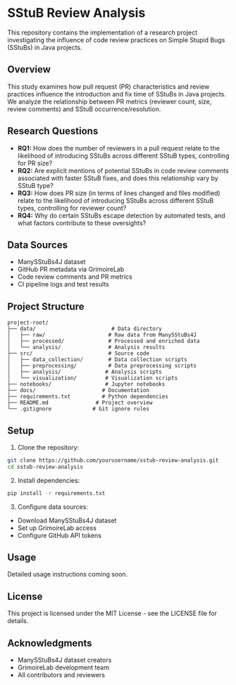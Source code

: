 # SStuB Review Analysis

This repository contains the implementation of a research project investigating the influence of code review practices on Simple Stupid Bugs (SStuBs) in Java projects.

## Overview

This study examines how pull request (PR) characteristics and review practices influence the introduction and fix time of SStuBs in Java projects. We analyze the relationship between PR metrics (reviewer count, size, review comments) and SStuB occurrence/resolution.

## Research Questions

- **RQ1:** How does the number of reviewers in a pull request relate to the likelihood of introducing SStuBs across different SStuB types, controlling for PR size?
- **RQ2:** Are explicit mentions of potential SStuBs in code review comments associated with faster SStuB fixes, and does this relationship vary by SStuB type?
- **RQ3:** How does PR size (in terms of lines changed and files modified) relate to the likelihood of introducing SStuBs across different SStuB types, controlling for reviewer count?
- **RQ4:** Why do certain SStuBs escape detection by automated tests, and what factors contribute to these oversights?

## Data Sources

- ManySStuBs4J dataset
- GitHub PR metadata via GrimoireLab
- Code review comments and PR metrics
- CI pipeline logs and test results

## Project Structure

```
project-root/
├── data/                        # Data directory
│   ├── raw/                    # Raw data from ManySStuBs4J
│   ├── processed/              # Processed and enriched data
│   └── analysis/               # Analysis results
├── src/                        # Source code
│   ├── data_collection/        # Data collection scripts
│   ├── preprocessing/          # Data preprocessing scripts
│   ├── analysis/              # Analysis scripts
│   └── visualization/         # Visualization scripts
├── notebooks/                 # Jupyter notebooks
├── docs/                     # Documentation
├── requirements.txt          # Python dependencies
├── README.md               # Project overview
└── .gitignore             # Git ignore rules
```

## Setup

1. Clone the repository:
```bash
git clone https://github.com/yourusername/sstub-review-analysis.git
cd sstub-review-analysis
```

2. Install dependencies:
```bash
pip install -r requirements.txt
```

3. Configure data sources:
- Download ManySStuBs4J dataset
- Set up GrimoireLab access
- Configure GitHub API tokens

## Usage

Detailed usage instructions coming soon.

## License

This project is licensed under the MIT License - see the LICENSE file for details.

## Acknowledgments

- ManySStuBs4J dataset creators
- GrimoireLab development team
- All contributors and reviewers
